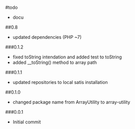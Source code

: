 #todo

- docu

##0.8

 - updated dependencies (PHP ~7)

###0.1.2

 - fixed toString intendation and added test to toString
 - added __toString() method to array path

###0.1.1

 - updated repositories to local satis installation

##0.1.0

 - changed package name from ArrayUtility to array-utility

###0.0.1

- Initial commit